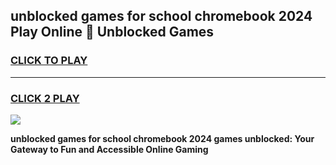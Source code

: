 
## unblocked games for school chromebook 2024 Play Online 👋 Unblocked Games
<h3>
<a href="https://news.freeplayer.one?title=unblocked_games_for_school_chromebook_2024&ref=17GH">CLICK TO PLAY</a></h3>
<hr>

<h3>
<a href="https://news.freeplayer.one?title=unblocked_games_for_school_chromebook_2024&ref=17GH">CLICK 2 PLAY</a>
  
</h3>

<a href="https://news.freeplayer.one?title=unblocked_games_for_school_chromebook_2024&ref=17GH/"><img src="https://clearcache.store/games.png"></a>


**unblocked games for school chromebook 2024 games unblocked: Your Gateway to Fun and Accessible Online Gaming**
